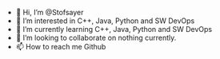 - 👋 Hi, I’m @Stofsayer
- 👀 I’m interested in C++, Java, Python and SW DevOps
- 🌱 I’m currently learning C++, Java, Python and SW DevOps
- 💞️ I’m looking to collaborate on nothing currently.
- 📫 How to reach me Github

<!---
Stofsayer/Stofsayer is a ✨ special ✨ repository because its `README.md` (this file) appears on your GitHub profile.
You can click the Preview link to take a look at your changes.
--->
